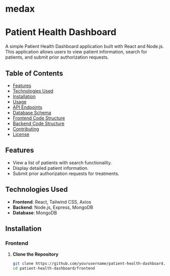 # medax

# Patient Health Dashboard

A simple Patient Health Dashboard application built with React and Node.js. This application allows users to view patient information, search for patients, and submit prior authorization requests.

## Table of Contents

- [Features](#features)
- [Technologies Used](#technologies-used)
- [Installation](#installation)
- [Usage](#usage)
- [API Endpoints](#api-endpoints)
- [Database Schema](#database-schema)
- [Frontend Code Structure](#frontend-code-structure)
- [Backend Code Structure](#backend-code-structure)
- [Contributing](#contributing)
- [License](#license)

## Features

- View a list of patients with search functionality.
- Display detailed patient information.
- Submit prior authorization requests for treatments.

## Technologies Used

- **Frontend**: React, Tailwind CSS, Axios
- **Backend**: Node.js, Express, MongoDB
- **Database**: MongoDB

## Installation

### Frontend

1. **Clone the Repository**

   ```bash
   git clone https://github.com/yourusername/patient-health-dashboard.git
   cd patient-health-dashboard/frontend
